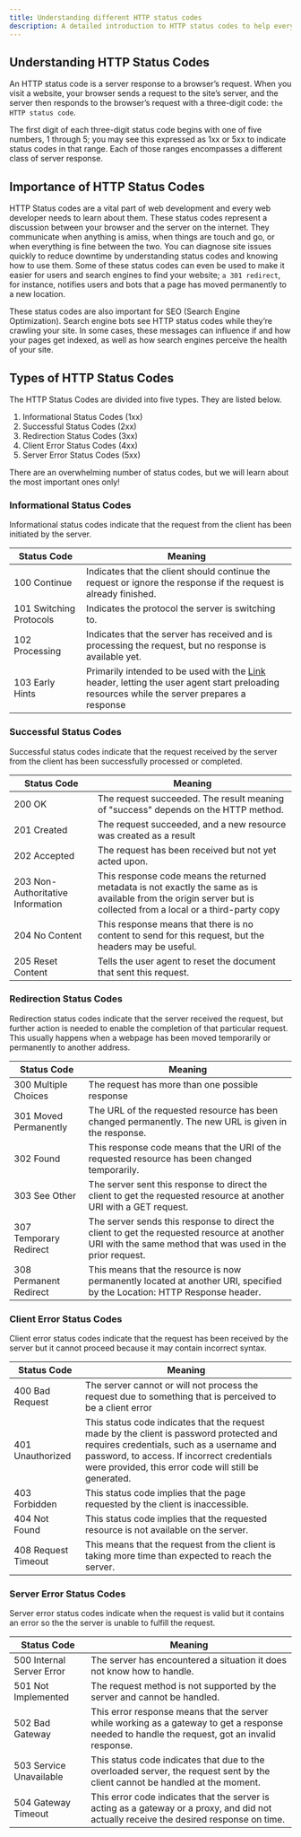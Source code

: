 ```yaml
---
title: Understanding different HTTP status codes
description: A detailed introduction to HTTP status codes to help everyone understand what, why, and such other questions.
---
```


## Understanding HTTP Status Codes

An HTTP status code is a server response to a browser’s request. When you visit a website, your browser sends a request to the site’s server, and the server then responds to the browser’s request with a three-digit code: `the HTTP status code`.

The first digit of each three-digit status code begins with one of five numbers, 1 through 5; you may see this expressed as 1xx or 5xx to indicate status codes in that range. Each of those ranges encompasses a different class of server response.

## Importance of HTTP Status Codes

HTTP Status codes are a vital part of web development and every web developer needs to learn about them. These status codes represent a discussion between your browser and the server on the internet. They communicate when anything is amiss, when things are touch and go, or when everything is fine between the two. You can diagnose site issues quickly to reduce downtime by understanding status codes and knowing how to use them. Some of these status codes can even be used to make it easier for users and search engines to find your website; `a 301 redirect`, for instance, notifies users and bots that a page has moved permanently to a new location.

These status codes are also important for SEO (Search Engine Optimization). Search engine bots see HTTP status codes while they’re crawling your site. In some cases, these messages can influence if and how your pages get indexed, as well as how search engines perceive the health of your site.

## Types of HTTP Status Codes

The HTTP Status Codes are divided into five types. They are listed below.

1. Informational Status Codes (1xx)
2. Successful Status Codes (2xx)
3. Redirection Status Codes (3xx)
4. Client Error Status Codes (4xx)
5. Server Error Status Codes (5xx)

There are an overwhelming number of status codes, but we will learn about the most important ones only!

### Informational Status Codes

Informational status codes indicate that the request from the client has been initiated by the server.

| Status Code             | Meaning                                                                                                                                                                                                       |
| ----------------------- | ------------------------------------------------------------------------------------------------------------------------------------------------------------------------------------------------------------- |
| 100 Continue            | Indicates that the client should continue the request or ignore the response if the request is already finished.                                                                                              |
| 101 Switching Protocols | Indicates the protocol the server is switching to.                                                                                                                                                            |
| 102 Processing          | Indicates that the server has received and is processing the request, but no response is available yet.                                                                                                       |
| 103 Early Hints         | Primarily intended to be used with the [Link](https://developer.mozilla.org/en-US/docs/Web/HTTP/Headers/Links) header, letting the user agent start preloading resources while the server prepares a response |

### Successful Status Codes

Successful status codes indicate that the request received by the server from the client has been successfully processed or completed.

| Status Code                       | Meaning                                                                                                                                                            |
| --------------------------------- | ------------------------------------------------------------------------------------------------------------------------------------------------------------------ |
| 200 OK                            | The request succeeded. The result meaning of "success" depends on the HTTP method.                                                                                 |
| 201 Created                       | The request succeeded, and a new resource was created as a result                                                                                                  |
| 202 Accepted                      | The request has been received but not yet acted upon.                                                                                                              |
| 203 Non-Authoritative Information | This response code means the returned metadata is not exactly the same as is available from the origin server but is collected from a local or a third-party copy |
| 204 No Content                    | This response means that there is no content to send for this request, but the headers may be useful.                                                              |
| 205 Reset Content                 | Tells the user agent to reset the document that sent this request.                                                                                                |

### Redirection Status Codes

Redirection status codes indicate that the server received the request, but further action is needed to enable the completion of that particular request. This usually happens when a webpage has been moved temporarily or permanently to another address.

| Status Code            | Meaning                                                                                                                                               |
| ---------------------- | ----------------------------------------------------------------------------------------------------------------------------------------------------- |
| 300 Multiple Choices   | The request has more than one possible response                                                                                                       |
| 301 Moved Permanently  | The URL of the requested resource has been changed permanently. The new URL is given in the response.                                                 |
| 302 Found              | This response code means that the URI of the requested resource has been changed temporarily.                                                             |
| 303 See Other          | The server sent this response to direct the client to get the requested resource at another URI with a GET request.                                   |
| 307 Temporary Redirect | The server sends this response to direct the client to get the requested resource at another URI with the same method that was used in the prior request. |
| 308 Permanent Redirect | This means that the resource is now permanently located at another URI, specified by the Location: HTTP Response header.                              |

### Client Error Status Codes

Client error status codes indicate that the request has been received by the server but it cannot proceed because it may contain incorrect syntax.

| Status Code         | Meaning                                                                                                                                                                                                                                     |
| ------------------- | ------------------------------------------------------------------------------------------------------------------------------------------------------------------------------------------------------------------------------------------- |
| 400 Bad Request     | The server cannot or will not process the request due to something that is perceived to be a client error                                                                                                                                   |
| 401 Unauthorized    | This status code indicates that the request made by the client is password protected and requires credentials, such as a username and password, to access. If incorrect credentials were provided, this error code will still be generated. |
| 403 Forbidden       | This status code implies that the page requested by the client is inaccessible.                                                                                                                                                             |
| 404 Not Found       | This status code implies that the requested resource is not available on the server.                                                                                                                                                        |
| 408 Request Timeout | This means that the request from the client is taking more time than expected to reach the server.                                                                                                                                              |

### Server Error Status Codes

Server error status codes indicate when the request is valid but it contains an error so the the server is unable to fulfill the request.

| Status Code               | Meaning                                                                                                                                        |
| ------------------------- | ---------------------------------------------------------------------------------------------------------------------------------------------- |
| 500 Internal Server Error | The server has encountered a situation it does not know how to handle.                                                                         |
| 501 Not Implemented       | The request method is not supported by the server and cannot be handled.                                                                       |
| 502 Bad Gateway           | This error response means that the server while working as a gateway to get a response needed to handle the request, got an invalid response. |
| 503 Service Unavailable   | This status code indicates that due to the overloaded server, the request sent by the client cannot be handled at the moment.                   |
| 504 Gateway Timeout       | This error code indicates that the server is acting as a gateway or a proxy, and did not actually receive the desired response on time.        |
